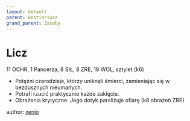 ```yaml
---
layout: default
parent: Bestiariusz
grand_parent: Zasoby
---
```

# Licz

11 OCHR, 1 Pancerza, 8 SIŁ, 8 ZRE, 18 WOL, sztylet (k6)

- Potężni czarodzieje, którzy uniknęli śmierci, zamieniając się w bezdusznych nieumarłych.
- Potrafi rzucić praktycznie każde zaklęcie.
- Obrażenia krytyczne: Jego dotyk paraliżuje ofiarę (k8 obrażeń ZRE)

author: [xenio](https://xenioinabottle.blogspot.com)
